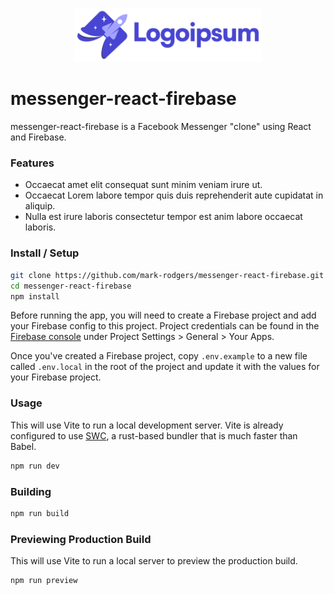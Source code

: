 <p align="center">
  <img src="./src/assets/logo3.svg" width="300">
</p>

# messenger-react-firebase

messenger-react-firebase is a Facebook Messenger "clone" using React and Firebase.

### Features

- Occaecat amet elit consequat sunt minim veniam irure ut.
- Occaecat Lorem labore tempor quis duis reprehenderit aute cupidatat in aliquip.
- Nulla est irure laboris consectetur tempor est anim labore occaecat laboris.

### Install / Setup

```bash
git clone https://github.com/mark-rodgers/messenger-react-firebase.git
cd messenger-react-firebase
npm install
```

Before running the app, you will need to create a Firebase project and add your Firebase config to this project. Project credentials can be found in the [Firebase console](https://console.firebase.google.com) under Project Settings > General > Your Apps.

Once you've created a Firebase project, copy `.env.example` to a new file called `.env.local` in the root of the project and update it with the values for your Firebase project.

### Usage

This will use Vite to run a local development server. Vite is already configured to use [SWC](https://swc.rs), a rust-based bundler that is much faster than Babel.

```bash
npm run dev
```

### Building

```bash
npm run build
```

### Previewing Production Build

This will use Vite to run a local server to preview the production build.

```bash
npm run preview
```
